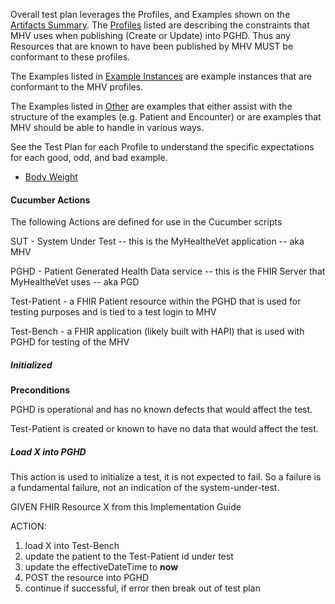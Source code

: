 
Overall test plan leverages the Profiles, and Examples shown on the [Artifacts Summary](artifacts.html). The [Profiles](artifacts.html#structures-resource-profiles) listed are describing the constraints that MHV uses when publishing (Create or Update) into PGHD. Thus any Resources that are known to have been published by MHV MUST be conformant to these profiles.

The Examples listed in [Example Instances](artifacts.html#example-example-instances) are example instances that are conformant to the MHV profiles. 

The Examples listed in [Other](artifacts.html#other) are examples that either assist with the structure of the examples (e.g. Patient and Encounter) or are examples that MHV should be able to handle in various ways. 

See the Test Plan for each Profile to understand the specific expectations for each good, odd, and bad example.
* [Body Weight](StructureDefinition-VA.MHV.bodyWeight.html)

#### Cucumber Actions
The following Actions are defined for use in the Cucumber scripts

SUT - System Under Test -- this is the MyHealtheVet application -- aka MHV

PGHD - Patient Generated Health Data service -- this is the FHIR Server that MyHealtheVet uses -- aka PGD

Test-Patient - a FHIR Patient resource within the PGHD that is used for testing purposes and is tied to a test login to MHV

Test-Bench - a FHIR application (likely built with HAPI) that is used with PGHD for testing of the MHV

##### Initialized

**Preconditions**

PGHD is operational and has no known defects that would affect the test.

Test-Patient is created or known to have no data that would affect the test.

##### Load X into PGHD

This action is used to initialize a test, it is not expected to fail. So a failure is a fundamental failure, not an indication of the system-under-test.

GIVEN FHIR Resource X from this Implementation Guide

ACTION:

1. load X into Test-Bench
1. update the patient to the Test-Patient id under test
1. update the effectiveDateTime to **now**
1. POST the resource into PGHD
1. continue if successful, if error then break out of test plan

